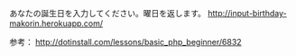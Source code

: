あなたの誕生日を入力してください。曜日を返します。
http://input-birthday-makorin.herokuapp.com/

参考： http://dotinstall.com/lessons/basic_php_beginner/6832